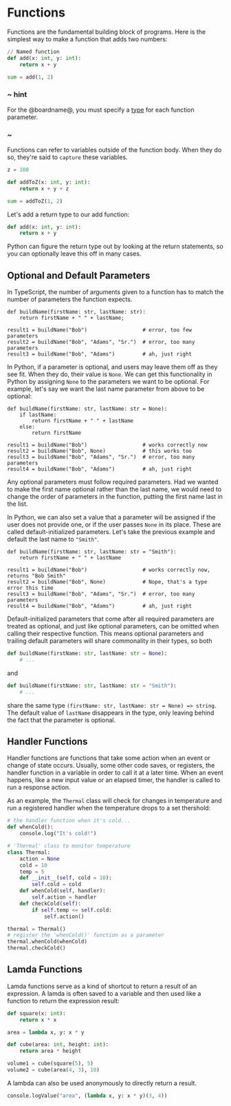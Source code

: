 # Functions

Functions are the fundamental building block of programs. Here is the simplest
way to make a function that adds two numbers:

```python
// Named function
def add(x: int, y: int):
    return x + y

sum = add(1, 2)
```

### ~ hint

For the @boardname@, you must specify a [type](/python/types) for each function parameter. 

### ~ 

Functions can refer to variables outside of the function body.
When they do so, they're said to `capture` these variables.

```python
z = 100

def addToZ(x: int, y: int):
    return x + y + z

sum = addToZ(1, 2)
```

Let's add a return type to our add function:

```python
def add(x: int, y: int):
    return x + y
```

Python can figure the return type out by looking at the return statements, so you can optionally leave this off in many cases.

## Optional and Default Parameters

In TypeScript, the number of arguments given to a function has to match the number of parameters the function expects.

```python-ignore
def buildName(firstName: str, lastName: str):
    return firstName + " " + lastName;

result1 = buildName("Bob")                  # error, too few parameters
result2 = buildName("Bob", "Adams", "Sr.")  # error, too many parameters
result3 = buildName("Bob", "Adams")         # ah, just right
```

In Python, if a parameter is optional, and users may leave them off as they see fit.
When they do, their value is `None`.
We can get this functionality in Python by assigning `None` to the parameters we want to be optional.
For example, let's say we want the last name parameter from above to be optional:

```python-ignore
def buildName(firstName: str, lastName: str = None):
    if lastName:
        return firstName + " " + lastName
    else:
        return firstName

result1 = buildName("Bob")                  # works correctly now
result2 = buildName("Bob", None)            # this works too
result3 = buildName("Bob", "Adams", "Sr.")  # error, too many parameters
result4 = buildName("Bob", "Adams")         # ah, just right
```

Any optional parameters must follow required parameters.
Had we wanted to make the first name optional rather than the last name, we would need to change the order of parameters in the function, putting the first name last in the list.

In Python, we can also set a value that a parameter will be assigned if the user does not provide one, or if the user passes `None` in its place.
These are called default-initialized parameters.
Let's take the previous example and default the last name to `"Smith"`.

```python-ignore
def buildName(firstName: str, lastName: str = "Smith"):
    return firstName + " " + lastName

result1 = buildName("Bob")                  # works correctly now, returns "Bob Smith"
result2 = buildName("Bob", None)            # Nope, that's a type error this time
result3 = buildName("Bob", "Adams", "Sr.")  # error, too many parameters
result4 = buildName("Bob", "Adams")         # ah, just right
```

Default-initialized parameters that come after all required parameters are treated as optional, and just like optional parameters, can be omitted when calling their respective function.
This means optional parameters and trailing default parameters will share commonality in their types, so both

```python
def buildName(firstName: str, lastName: str = None):
    # ...
```

and

```python
def buildName(firstName: str, lastName: str = "Smith"):
    # ...
```

share the same type `(firstName: str, lastName: str = None) => string`.
The default value of `lastName` disappears in the type, only leaving behind the fact that the parameter is optional.

## Handler Functions

Handler functions are functions that take some action when an event or change of state occurs. Usually, some other code saves, or registers, the handler function in a variable in order to call
it at a later time. When an event happens, like a new input value or an elapsed timer, the handler is called to run a response action.

As an example, the `Thermal` class will check for changes in temperature and run a registered handler when the temperature drops to a set thershold:

```python
# the handler function when it's cold...
def whenCold():
    console.log("It's cold!")

# 'Thermal' class to monitor temperature
class Thermal:
    action = None
    cold = 10
    temp = 5
    def __init__(self, cold = 10):
        self.cold = cold
    def whenCold(self, handler):
        self.action = handler
    def checkCold(self):
        if self.temp <= self.cold:
            self.action()

thermal = Thermal()
# register the 'whenCold()' function as a parameter
thermal.whenCold(whenCold)
thermal.checkCold()
```

## Lamda Functions

Lamda functions serve as a kind of shortcut to return a result of an expression. A lamda is often saved to a variable and then used like a function to return the expression result:

```python
def square(x: int):
    return x * x

area = lambda x, y: x * y

def cube(area: int, height: int):
    return area * height

volume1 = cube(square(5), 5)
volume2 = cube(area(4, 3), 10)
```

A lambda can also be used anonymously to directly return a result.

```python
console.logValue("area", (lambda x, y: x * y)(3, 4))
```
